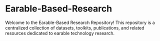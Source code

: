 # Earable-Based-Research
Welcome to the Earable-Based Research Repository! This repository is a centralized collection of datasets, toolkits, publications, and related resources dedicated to earable technology research. 
